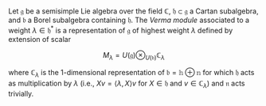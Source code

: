 Let $\mathfrak{g}$ be a semisimple Lie algebra over the field $\mathbb{C}$, $\mathfrak{h} \subset \mathfrak{g}$ a Cartan subalgebra, and $\mathfrak{b}$ a Borel subalgebra containing $\mathfrak{h}$. The *Verma module* associated to a weight $\lambda \in \mathfrak{h}^*$ is a representation of $\mathfrak{g}$ of highest weight $\lambda$ defined by extension of scalar

$$
M_{\lambda} = U(\mathfrak{g}) \otimes_{U(\mathfrak{b})} \mathbb{C}_{\lambda}
$$

where $\mathbb{C}_{\lambda}$ is the 1-dimensional representation of $\mathfrak{b} = \mathbb{h} \oplus \mathbb{n}$ for which $\mathfrak{h}$ acts as multiplication by $\lambda$ (i.e., $Xv = \langle \lambda, X \rangle v$ for $X \in \mathfrak{h}$ and $v \in \mathbb{C}_{\lambda}$) and $\mathfrak{n}$ acts trivially.
